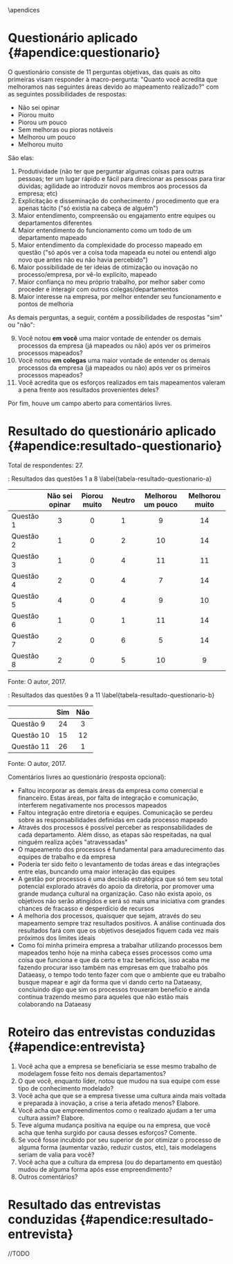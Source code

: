 \apendices

# Questionário aplicado {#apendice:questionario}

O questionário consiste de 11 perguntas objetivas, das quais as oito primeiras visam responder à macro-pergunta: "Quanto você acredita que melhoramos nas seguintes áreas devido ao mapeamento realizado?" com as seguintes possibilidades de respostas:

- Não sei opinar
- Piorou muito
- Piorou um pouco
- Sem melhoras ou pioras notáveis
- Melhorou um pouco
- Melhorou muito

São elas:

1. Produtividade (não ter que perguntar algumas coisas para outras pessoas; ter um lugar rápido e fácil para direcionar as pessoas para tirar dúvidas; agilidade ao introduzir novos membros aos processos da empresa; etc)
2. Explicitação e disseminação do conhecimento / procedimento que era apenas tácito ("só existia na cabeça de alguém")
3. Maior entendimento, compreensão ou engajamento entre equipes ou departamentos diferentes
4. Maior entendimento do funcionamento como um todo de um departamento mapeado
5. Maior entendimento da complexidade do processo mapeado em questão ("só após ver a coisa toda mapeada eu notei ou entendi algo novo que antes não eu não havia percebido")
6. Maior possibilidade de ter ideias de otimização ou inovação no processo/empresa, por vê-lo explícito, mapeado
7. Maior confiança no meu próprio trabalho, por melhor saber como proceder e interagir com outros colegas/departamentos
8. Maior interesse na empresa, por melhor entender seu funcionamento e pontos de melhoria

As demais perguntas, a seguir, contém a possibilidades de respostas "sim" ou "não":

9. Você notou **em você** uma maior vontade de entender os demais processos da empresa (já mapeados ou não) após ver os primeiros processos mapeados?
10. Você notou **em colegas** uma maior vontade de entender os demais processos da empresa (já mapeados ou não) após ver os primeiros processos mapeados?
11. Você acredita que os esforços realizados em tais mapeamentos valeram a pena frente aos resultados provenientes deles?

Por fim, houve um campo aberto para comentários livres.

# Resultado do questionário aplicado {#apendice:resultado-questionario}

Total de respondentes: 27.

: Resultados das questões 1 a 8 \label{tabela-resultado-questionario-a}

|           | Não sei opinar | Piorou muito | Neutro | Melhorou um pouco | Melhorou muito |
| :---      | :---:          | :---:        | :---:  | :---:             | :---:          |
| Questão 1 | 3              | 0            | 1      | 9                 | 14             |
| Questão 2 | 1              | 0            | 2      | 10                | 14             |
| Questão 3 | 1              | 0            | 4      | 11                | 11             |
| Questão 4 | 2              | 0            | 4      | 7                 | 14             |
| Questão 5 | 4              | 0            | 4      | 9                 | 10             |
| Questão 6 | 1              | 0            | 1      | 11                | 14             |
| Questão 7 | 2              | 0            | 6      | 5                 | 14             |
| Questão 8 | 2              | 0            | 5      | 10                | 9              |

Fonte: O autor, 2017.

: Resultados das questões 9 a 11 \label{tabela-resultado-questionario-b}

|            | Sim   | Não   |
| :---       | :---: | :---: |
| Questão 9  | 24    | 3     |
| Questão 10 | 15    | 12    |
| Questão 11 | 26    | 1     |

Fonte: O autor, 2017.

Comentários livres ao questionário (resposta opcional):

- Faltou incorporar as demais áreas da empresa como comercial e financeiro. Estas áreas, por falta de integração e comunicação, interferem negativamente nos processos mapeados
- Faltou integração entre diretoria e equipes. Comunicação se perdeu sobre as responsabilidades definidas em cada processo mapeado
- Através dos processos é possível perceber as responsabilidades de cada departamento. Além disso, as etapas são respeitadas, na qual ninguém realiza ações "atravessadas"
- O mapeamento dos processos é fundamental para amadurecimento das equipes de trabalho e da empresa
- Podería ter sido feito o levantamento de todas áreas e das integrações entre elas, buncando uma maior interação das equipes
- A gestão por processos é uma decisão estratégica que só tem seu total potencial explorado através do apoio da diretoria, por promover uma grande mudança cultural na organização. Caso não exista apoio, os objetivos não serão atingidos e será só mais uma iniciativa com grandes chances de fracasso e desperdício de recursos
- A melhoria dos processos, quaisquer que sejam, através do seu mapeamento sempre traz resultados positivos. A análise continuada dos resultados fará com que os objetivos desejados fiquem cada vez mais próximos dos limites ideais
- Como foi minha primeira empresa a trabalhar utilizando processos bem mapeados tenho hoje na minha cabeça esses processos como uma coisa que funciona e que da certo e traz benefícios, isso acaba me fazendo procurar isso também nas empresas em que trabalho pós Dataeasy, o tempo todo tento fazer com que o ambiente que eu trabalho busque mapear e agir da forma que vi dando certo na Dataeasy, concluindo digo que sim os processos trouxeram beneficio e ainda continua trazendo mesmo para aqueles que não estão mais colaborando na Dataeasy

# Roteiro das entrevistas conduzidas {#apendice:entrevista}

1. Você acha que a empresa se beneficiaria se esse mesmo trabalho de modelagem fosse feito nos demais departamentos?
2. O que você, enquanto líder, notou que mudou na sua equipe com esse tipo de conhecimento modelado?
3. Você acha que que se a empresa tivesse uma cultura ainda mais voltada e preparada à inovação, a crise a teria afetado menos? Elabore.
4. Você acha que empreendimentos como o realizado ajudam a ter uma cultura assim? Elabore.
5. Teve alguma mudança positiva na equipe ou na empresa, que você acha que tenha surgido por causa desses esforços? Comente.
6. Se você fosse incubido por seu superior de por otimizar o processo de alguma forma (aumentar vazão, reduzir custos, etc), tais modelagens seriam de valia para você?
7. Você acha que a cultura da empresa (ou do departamento em questão) mudou de alguma forma após esse empreendimento?
8. Outros comentários?

# Resultado das entrevistas conduzidas {#apendice:resultado-entrevista}

//TODO
